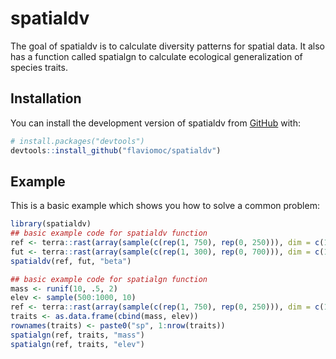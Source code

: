 
# spatialdv

<!-- badges: start -->
<!-- badges: end -->

The goal of spatialdv is to calculate diversity patterns for spatial data. It also has a function called spatialgn to calculate ecological generalization of species traits.

## Installation

You can install the development version of spatialdv from [GitHub](https://github.com/) with:

``` r
# install.packages("devtools")
devtools::install_github("flaviomoc/spatialdv")
```

## Example

This is a basic example which shows you how to solve a common problem:

``` r
library(spatialdv)
## basic example code for spatialdv function
ref <- terra::rast(array(sample(c(rep(1, 750), rep(0, 250))), dim = c(10, 10, 10)))
fut <- terra::rast(array(sample(c(rep(1, 300), rep(0, 700))), dim = c(10, 10, 10)))
spatialdv(ref, fut, "beta")

## basic example code for spatialgn function
mass <- runif(10, .5, 2)
elev <- sample(500:1000, 10)
ref <- terra::rast(array(sample(c(rep(1, 750), rep(0, 250))), dim = c(10, 10, 10)))
traits <- as.data.frame(cbind(mass, elev))
rownames(traits) <- paste0("sp", 1:nrow(traits))
spatialgn(ref, traits, "mass")
spatialgn(ref, traits, "elev")
```

